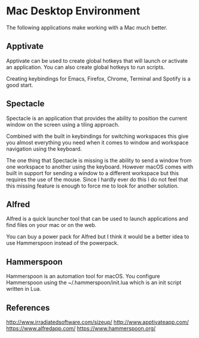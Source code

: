 # Mac Desktop Environment
The following applications make working with a Mac much better.

## Apptivate
Apptivate can be used to create global hotkeys that will launch or
activate an application. You can also create global hotkeys to run
scripts.

Creating keybindings for Emacs, Firefox, Chrome, Terminal and Spotify
is a good start.

## Spectacle
Spectacle is an application that provides the ability to position the
current window on the screen using a tiling approach.

Combined with the built in keybindings for switching workspaces this
give you almost everything you need when it comes to window and
workspace navigation using the keyboard.

The one thing that Spectacle is missing is the ability to send a
window from one workspace to another using the keyboard. However macOS
comes with built in support for sending a window to a different
workspace but this requires the use of the mouse. Since I hardly ever
do this I do not feel that this missing feature is enough to force me
to look for another solution.

## Alfred
Alfred is a quick launcher tool that can be used to launch
applications and find files on your mac or on the web.

You can buy a power pack for Alfred but I think it would be a better
idea to use Hammerspoon instead of the powerpack.

## Hammerspoon
Hammerspoon is an automation tool for macOS. You configure Hammerspoon
using the ~/.hammerspoon/init.lua which is an init script written in
Lua.

## References
http://www.irradiatedsoftware.com/sizeup/
http://www.apptivateapp.com/
https://www.alfredapp.com/
https://www.hammerspoon.org/
